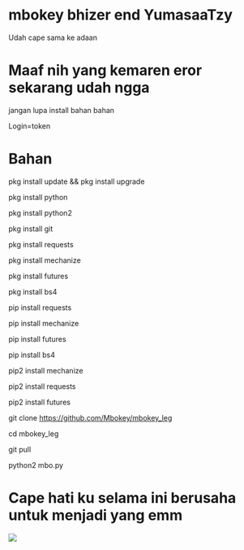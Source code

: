 # mbokey bhizer end YumasaaTzy
Udah cape sama ke adaan

Maaf nih yang kemaren eror sekarang udah ngga
==========================================
jangan lupa install bahan bahan

Login=token

Bahan
=====

pkg install update && pkg install upgrade

pkg install python

pkg install python2

pkg install git

pkg install requests

pkg install mechanize

pkg install futures

pkg install bs4

pip install requests

pip install mechanize

pip install futures

pip install bs4

pip2 install mechanize

pip2 install requests

pip2 install futures

git clone https://github.com/Mbokey/mbokey_leg

cd mbokey_leg

git pull

python2 mbo.py


Cape hati ku selama ini berusaha untuk menjadi yang emm
=======================================================
<img src="https://kosred.com/a/whymxt.png"/>
